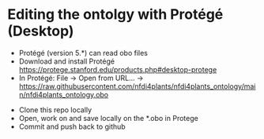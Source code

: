 # Editing the ontolgy with Protégé (Desktop)

- Protégé (version 5.*) can read obo files
- Download and install Protégé https://protege.stanford.edu/products.php#desktop-protege
- In Protégé: File -> Open from URL... -> https://raw.githubusercontent.com/nfdi4plants/nfdi4plants_ontology/main/nfdi4plants_ontology.obo

* Clone this repo locally 
* Open, work on and save locally on the \*.obo in Protege
* Commit and push back to github